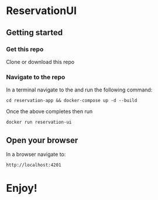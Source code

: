 # ReservationUI

## Getting started

### Get this repo
Clone or download this repo

### Navigate to the repo
In a terminal navigate to the  and run the following command:

`cd reservation-app && docker-compose up -d --build`

Once the above completes then run  

`docker run reservation-ui`

## Open your browser
In a browser navigate to:

`http://localhost:4201`

# Enjoy!
